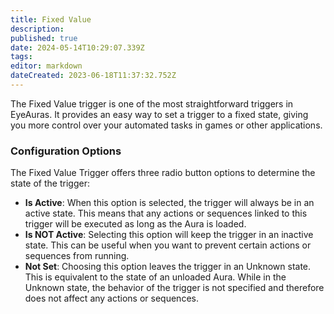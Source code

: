 ```yaml
---
title: Fixed Value
description: 
published: true
date: 2024-05-14T10:29:07.339Z
tags: 
editor: markdown
dateCreated: 2023-06-18T11:37:32.752Z
---
```


The Fixed Value trigger is one of the most straightforward triggers in EyeAuras. It provides an easy way to set a trigger to a fixed state, giving you more control over your automated tasks in games or other applications.

### **Configuration Options**

The Fixed Value Trigger offers three radio button options to determine the state of the trigger:

-   **Is Active**: When this option is selected, the trigger will always be in an active state. This means that any actions or sequences linked to this trigger will be executed as long as the Aura is loaded.
-   **Is NOT Active**: Selecting this option will keep the trigger in an inactive state. This can be useful when you want to prevent certain actions or sequences from running.
-   **Not Set**: Choosing this option leaves the trigger in an Unknown state. This is equivalent to the state of an unloaded Aura. While in the Unknown state, the behavior of the trigger is not specified and therefore does not affect any actions or sequences.